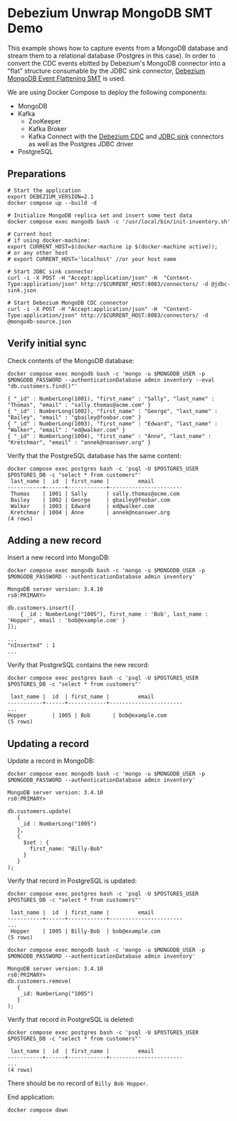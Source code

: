 # Debezium Unwrap MongoDB SMT Demo

This example shows how to capture events from a MongoDB database and stream them to a relational database (Postgres in this case).
In order to convert the CDC events ebitted by Debezium's MongoDB connector into a "flat" structure consumable by the JDBC sink connector, [Debezium MongoDB Event Flattening SMT](https://debezium.io/docs/configuration/mongodb-event-flattening/) is used.

We are using Docker Compose to deploy the following components:

* MongoDB
* Kafka
  * ZooKeeper
  * Kafka Broker
  * Kafka Connect with the [Debezium CDC](https://debezium.io/) and [JDBC sink](https://github.com/confluentinc/kafka-connect-jdbc) connectors as well as the Postgres JDBC driver
* PostgreSQL

## Preparations

```shell
# Start the application
export DEBEZIUM_VERSION=2.1
docker compose up --build -d

# Initialize MongoDB replica set and insert some test data
docker compose exec mongodb bash -c '/usr/local/bin/init-inventory.sh'

# Current host
# if using docker-machine:
export CURRENT_HOST=$(docker-machine ip $(docker-machine active));
# or any other host
# export CURRENT_HOST='localhost' //or your host name 

# Start JDBC sink connector
curl -i -X POST -H "Accept:application/json" -H  "Content-Type:application/json" http://$CURRENT_HOST:8083/connectors/ -d @jdbc-sink.json

# Start Debezium MongoDB CDC connector
curl -i -X POST -H "Accept:application/json" -H  "Content-Type:application/json" http://$CURRENT_HOST:8083/connectors/ -d @mongodb-source.json
```

## Verify initial sync

Check contents of the MongoDB database:

```shell
docker compose exec mongodb bash -c 'mongo -u $MONGODB_USER -p $MONGODB_PASSWORD --authenticationDatabase admin inventory --eval "db.customers.find()"'

{ "_id" : NumberLong(1001), "first_name" : "Sally", "last_name" : "Thomas", "email" : "sally.thomas@acme.com" }
{ "_id" : NumberLong(1002), "first_name" : "George", "last_name" : "Bailey", "email" : "gbailey@foobar.com" }
{ "_id" : NumberLong(1003), "first_name" : "Edward", "last_name" : "Walker", "email" : "ed@walker.com" }
{ "_id" : NumberLong(1004), "first_name" : "Anne", "last_name" : "Kretchmar", "email" : "annek@noanswer.org" }
```

Verify that the PostgreSQL database has the same content:

```shell
docker compose exec postgres bash -c 'psql -U $POSTGRES_USER $POSTGRES_DB -c "select * from customers"'
 last_name |  id  | first_name |         email
-----------+------+------------+-----------------------
 Thomas    | 1001 | Sally      | sally.thomas@acme.com
 Bailey    | 1002 | George     | gbailey@foobar.com
 Walker    | 1003 | Edward     | ed@walker.com
 Kretchmar | 1004 | Anne       | annek@noanswer.org
(4 rows)
```

## Adding a new record

Insert a new record into MongoDB:

```shell
docker compose exec mongodb bash -c 'mongo -u $MONGODB_USER -p $MONGODB_PASSWORD --authenticationDatabase admin inventory'

MongoDB server version: 3.4.10
rs0:PRIMARY>

db.customers.insert([
    { _id : NumberLong("1005"), first_name : 'Bob', last_name : 'Hopper', email : 'bob@example.com' }
]);

...
"nInserted" : 1
...
```

Verify that PostgreSQL contains the new record:

```shell
docker compose exec postgres bash -c 'psql -U $POSTGRES_USER $POSTGRES_DB -c "select * from customers"'

 last_name |  id  | first_name |         email
-----------+------+------------+-----------------------
...
Hopper        | 1005 | Bob       | bob@example.com
(5 rows)
```

## Updating a record

Update a record in MongoDB:

```shell
docker compose exec mongodb bash -c 'mongo -u $MONGODB_USER -p $MONGODB_PASSWORD --authenticationDatabase admin inventory'

MongoDB server version: 3.4.10
rs0:PRIMARY>

db.customers.update(
   {
    _id : NumberLong("1005")
   },
   {
     $set : {
       first_name: "Billy-Bob"
     }
   }
);
```

Verify that record in PostgreSQL is updated:

```shell
docker compose exec postgres bash -c 'psql -U $POSTGRES_USER $POSTGRES_DB -c "select * from customers"'

 last_name |  id  | first_name |         email
-----------+------+------------+-----------------------
...
 Hopper    | 1005 | Billy-Bob  | bob@example.com
(5 rows)
```

```shell
docker compose exec mongodb bash -c 'mongo -u $MONGODB_USER -p $MONGODB_PASSWORD --authenticationDatabase admin inventory'

MongoDB server version: 3.4.10
rs0:PRIMARY>
db.customers.remove(
   {
    _id: NumberLong("1005")
   }
);   
```

Verify that record in PostgreSQL is deleted:

```shell
docker compose exec postgres bash -c 'psql -U $POSTGRES_USER $POSTGRES_DB -c "select * from customers"'

 last_name |  id  | first_name |         email
-----------+------+------------+-----------------------
...
(4 rows)
```

There should be no record of `Billy Bob Hopper`.

End application:

```shell
docker compose down
```
